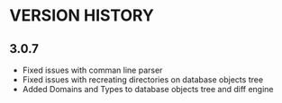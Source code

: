 ﻿# VERSION HISTORY

## 3.0.7

- Fixed issues with comman line parser
- Fixed issues with recreating directories on database objects tree
- Added Domains and Types to database objects tree and diff engine
